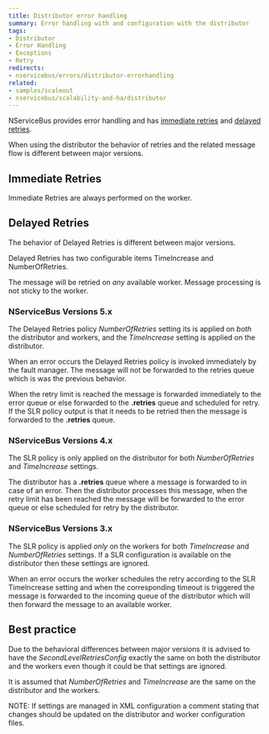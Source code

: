 ```yaml
---
title: Distributor error handling
summary: Error handling with and configuration with the distributor
tags:
- Distributor
- Error Handling
- Exceptions
- Retry
redirects:
- nservicebus/errors/distributor-errorhandling
related:
- samples/scaleout
- nservicebus/scalability-and-ha/distributor
---
```


NServiceBus provides error handling and has [immediate retries](/nservicebus/recoverability/#immediate-retries) and [delayed retries](/nservicebus/recoverability/#delayed-retries).

When using the distributor the behavior of retries and the related message flow is different between major versions.


## Immediate Retries

Immediate Retries are always performed on the worker.


## Delayed Retries

The behavior of Delayed Retries is different between major versions.

Delayed Retries has two configurable items TimeIncrease and NumberOfRetries.

The message will be retried on *any* available worker. Message processing is not sticky to the worker.


### NServiceBus Versions 5.x

The Delayed Retries policy *NumberOfRetries* setting its is applied on *both* the distributor and workers, and the *TimeIncrease* setting is applied on the distributor.

When an error occurs the Delayed Retries policy is invoked immediately by the fault manager. The message will not be forwarded to the retries queue which is was the previous behavior.

When the retry limit is reached the message is  forwarded immediately to the error queue or else forwarded to the **.retries** queue and scheduled for retry. If the SLR policy output is that it needs to be retried then the message is forwarded to the **.retries** queue.


### NServiceBus Versions 4.x

The SLR policy is only applied on the distributor for both *NumberOfRetries* and *TimeIncrease* settings.

The distributor has a **.retries** queue where a message is forwarded to in case of an error. Then the distributor processes this message, when the retry limit has been reached the message will be forwarded to the error queue or else scheduled for retry by the distributor.


### NServiceBus Versions 3.x

The SLR policy is applied *only* on the workers for both *TimeIncrease* and *NumberOfRetries* settings. If a SLR configuration is available on the distributor then these settings are ignored.

When an error occurs the worker schedules the retry according to the SLR TimeIncrease setting and when the corresponding timeout is triggered the message is forwarded to the incoming queue of the distributor which will then forward the message to an available worker.


## Best practice

Due to the behavioral differences between major versions it is advised to have the *SecondLevelRetriesConfig* exactly the same on both the distributor and the workers even though it could be that settings are ignored.

It is assumed that *NumberOfRetries* and *TimeIncrease* are the same on the distributor and the workers.

NOTE: If settings are managed in XML configuration a comment stating that changes should be updated on the distributor and worker configuration files.
